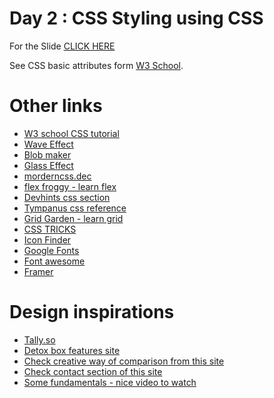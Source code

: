 # Day 2 : CSS Styling using CSS

For the Slide [CLICK HERE](https://www.canva.com/design/DAF-7TKFLsk/HGrL8nb7Fkcgc1kFeTs8ew/edit?utm_content=DAF-7TKFLsk&utm_campaign=designshare&utm_medium=link2&utm_source=sharebutton)

See CSS basic attributes form [W3 School](https://www.w3schools.com/css/).

# Other links
- [W3 school CSS tutorial](https://www.w3schools.com/css/)
- [Wave Effect](https://getwaves.io/)
- [Blob maker](https://www.blobmaker.app/)
- [Glass Effect](https://hype4.academy/tools/glassmorphism-generator)
- [morderncss.dec](https://moderncss.dev/)
- [flex froggy - learn flex](https://flexboxfroggy.com/)
- [Devhints css section](https://devhints.io/css)
- [Tympanus css reference](https://tympanus.net/codrops/css_reference/)
- [Grid Garden - learn grid](https://cssgridgarden.com/)
- [CSS TRICKS](https://css-tricks.com/)
- [Icon Finder](https://www.iconfinder.com/)
- [Google Fonts](https://fonts.google.com/)
- [Font awesome](https://fontawesome.com/)
- [Framer](https://www.framer.com/)

# Design inspirations
- [Tally.so](https://tally.so/)
- [Detox box features site](https://hom-wellness.com/products/detox-box)
- [Check creative way of comparison from this site](https://milacares.com/)
- [Check contact section of this site](https://www.crusheditorial.com/)
- [Some fundamentals - nice video to watch](https://www.youtube.com/watch?v=NJGLR5gl6m4)